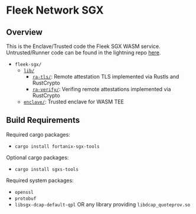 # Fleek Network SGX

## Overview

This is the Enclave/Trusted code the Fleek SGX WASM service.
Untrusted/Runner code can be found in the lightning repo [here](https://github.com/fleek-network/lightning/tree/main/services/sgx).

- `fleek-sgx/`
    - [`lib/`](./lib)
        - [`ra-tls/`](./lib/ra-tls): Remote attestation TLS implemented via Rustls and RustCrypto
        - [`ra-verify/`](./lib/ra-verify): Verifing remote attestations implemented via RustCrypto
    - [`enclave/`](./service/enclave): Trusted enclave for WASM TEE

## Build Requirements

Required cargo packages:
- `cargo install fortanix-sgx-tools`

Optional cargo packages:
- `cargo install sgxs-tools`

Required system packages:
- `openssl`
- `protobuf`
- `libsgx-dcap-default-qpl` OR any library providing `libdcap_quoteprov.so`
